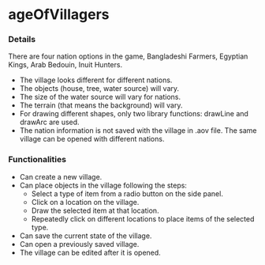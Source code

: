 # ageOfVillagers
### Details
There are four nation options in the game, Bangladeshi Farmers, Egyptian Kings, Arab Bedouin, Inuit Hunters.
- The village looks different for different nations.
- The objects (house, tree, water source) will vary.
- The size of the water source will vary for nations.
- The terrain (that means the background) will vary.
- For drawing different shapes, only two library functions: drawLine and drawArc are used.
- The nation information is not saved with the village in .aov file. The same village can be opened with different nations. 
    
### Functionalities
- Can create a new village.
 - Can place objects in the village following the steps:
   - Select a type of item from a radio button on the side panel.
    - Click on a location on the village.
    - Draw the selected item at that location.
    - Repeatedly click on different locations to place items of the selected type.
 - Can save the current state of the village.
 - Can open a previously saved village.
 - The village can be edited after it is opened.
   
